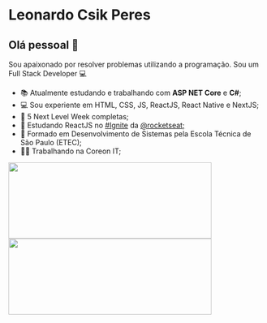 # Leonardo Csik Peres

## Olá pessoal 👋
Sou apaixonado por resolver problemas utilizando a programação.
Sou um Full Stack Developer 💻

- 📚  Atualmente estudando e trabalhando com **ASP NET Core** e **C#**;
- 💻  Sou experiente em HTML, CSS, JS, ReactJS, React Native e NextJS;
- 🚀  5 Next Level Week completas;
- 💜  Estudando ReactJS no <a href="https://www.rocketseat.com.br/ignite"> #Ignite</a> da <a href="https://github.com/Rocketseat">@rocketseat;</a>
- 📘  Formado em Desenvolvimento de Sistemas pela Escola Técnica de São Paulo (ETEC);
- 👨‍💻  Trabalhando na Coreon IT;
<div>
  <img width="400px" height="150px" src="https://github-readme-stats.vercel.app/api?username=leocperes&show_icons=true&theme=dark"/>
  <img width="400px" height="150px" src="https://github-readme-stats.vercel.app/api/top-langs/?username=leocperes&layout=compact&theme=dark"/>
</div>

